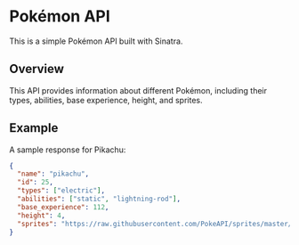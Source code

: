 # Pokémon API

This is a simple Pokémon API built with Sinatra.

## Overview

This API provides information about different Pokémon, including their types, abilities, base experience, height, and sprites.

## Example

A sample response for Pikachu:

```json
{
  "name": "pikachu",
  "id": 25,
  "types": ["electric"],
  "abilities": ["static", "lightning-rod"],
  "base_experience": 112,
  "height": 4,
  "sprites": "https://raw.githubusercontent.com/PokeAPI/sprites/master/sprites/pokemon/25.png"
}
